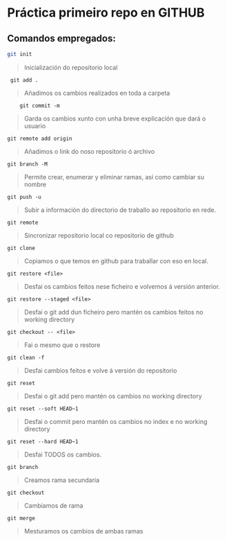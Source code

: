 # Práctica primeiro repo en GITHUB
## Comandos empregados: 
```bash
git init
```

> Inicialización do repositorio local

```
 git add .
```
>Añadimos os cambios realizados en toda a carpeta 

```
    git commit -m
```
>Garda os cambios xunto con unha breve explicación que dará o usuario

``` 
git remote add origin
```
>Añadimos o link do noso repositorio ó archivo
```
git branch -M
```
> Permite crear, enumerar y eliminar ramas, así como cambiar su nombre
```
git push -u
```
> Subir a información do directorio de traballo ao repositorio en rede.

```
git remote
```
>Sincronizar repositorio local co repositorio de github

```
git clone
```
>Copiamos o que temos en github para traballar con eso en local.

```
git restore <file>
```
>Desfai os cambios feitos nese ficheiro e volvemos á versión anterior.
```
git restore --staged <file>
```
> Desfai o git add dun ficheiro pero mantén os cambios feitos no working directory
```
git checkout -- <file>
```
> Fai o mesmo que o restore <file>
```
git clean -f 
```
>Desfai cambios feitos e volve á versión do repositorio
```
git reset
```
>Desfai o git add pero mantén os cambios no working directory
```
git reset --soft HEAD~1
```
>Desfai o commit pero mantén os cambios no index e no working directory
```
git reset --hard HEAD~1
```
>Desfai TODOS os cambios.

```
git branch
``` 
>Creamos rama secundaria

```
git checkout
``` 
>Cambiamos de rama

```
git merge
``` 
>Mesturamos os cambios de ambas ramas
